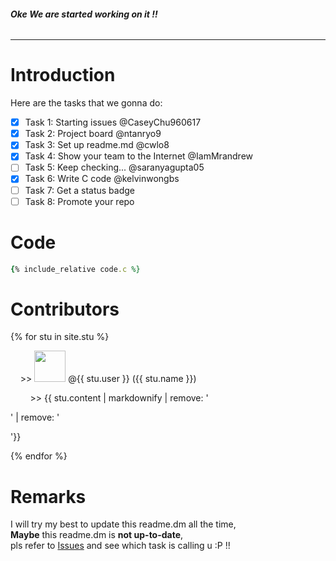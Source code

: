 ###### __Oke We are started working on it !!__   
-----------------------------------------  
  
# Introduction  
Here are the tasks that we gonna do:  
- [x] Task 1: Starting issues @CaseyChu960617  
- [x] Task 2: Project board @ntanryo9  
- [x] Task 3: Set up readme.md @cwlo8  
- [x] Task 4: Show your team to the Internet @IamMrandrew  
- [ ] Task 5: Keep checking... @saranyagupta05  
- [x] Task 6: Write C code @kelvinwongbs   
- [ ] Task 7: Get a status badge
- [ ] Task 8: Promote your repo
    
# Code
```ruby
{% include_relative code.c %}
```
  
# Contributors  
{% for stu in site.stu %}
   <p>&nbsp;&nbsp;&nbsp;&nbsp;>> <img src="{{ stu.image }}" width="50" height="50"> @{{ stu.user }}&nbsp;({{ stu.name }})</p>
   <p>&nbsp;&nbsp;&nbsp;&nbsp;&nbsp;&nbsp;&nbsp;&nbsp;>> {{ stu.content | markdownify | remove: '<p>' | remove: '</p>'}}</p>
 {% endfor %}
  
# Remarks
I will try my best to update this readme.dm all the time,  
**Maybe** this readme.dm is **not up-to-date**,  
pls refer to [Issues](https://github.com/csci3251-2020/project-team-j/issues) and see which task is calling u :P !!
